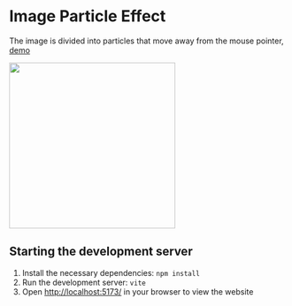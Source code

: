 # Image Particle Effect
The image is divided into particles that move away from the mouse pointer, [demo](https://image-particle-effect.vercel.app/)  
  
<img src="https://github.com/ttymonkey/image-particle-animation/blob/main/showcase.gif" width="300"/>
  
## Starting the development server
1. Install the necessary dependencies:
   `npm install`
2. Run the development server:
   `vite`
3. Open [http://localhost:5173/](http://localhost:5173/) in your browser to view the website
